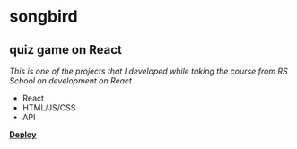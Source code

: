 # songbird
## quiz game on React

*This is one of the projects that I developed while taking the course from RS School on development on React*

 + React
 + HTML/JS/CSS
 + API
 
**[Deploy](https://kseniasongbird.netlify.app/)**
